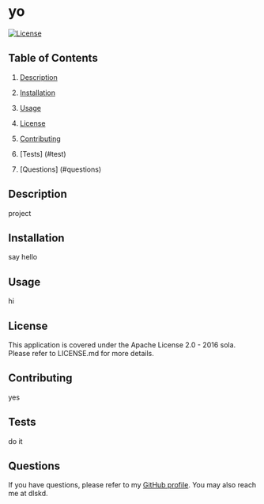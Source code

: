 
# yo
[![License](https://img.shields.io/badge/License-Apache_2.0-blue.svg)](https://opensource.org/licenses/Apache-2.0)

## Table of Contents

1. [Description](#description)

2. [Installation](#installation)

3. [Usage](#usage)

4. [License](#license)

5. [Contributing](#contributing)

6. [Tests] (#test)

7. [Questions] (#questions)

## Description

project

## Installation

say hello

## Usage

hi

## License

This application is covered under the Apache License 2.0 - 2016 sola. Please refer to LICENSE.md for more details.

## Contributing

yes

## Tests

do it

## Questions

If you have questions, please refer to my [GitHub profile](https://github.com/dkdkd). You may also reach me at dlskd.

